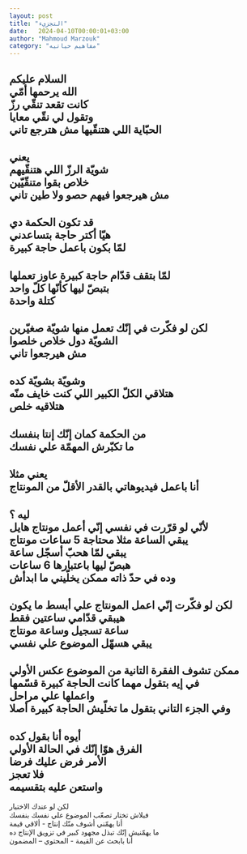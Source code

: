 ```yaml
---
layout: post
title: "التجزيء"
date:   2024-04-10T00:00:01+03:00
author: "Mahmoud Marzouk"
category: "مفاهيم حياتيه"
---
```



السلام عليكم  
الله يرحمها أمّي  
كانت تقعد تنقّي رزّ  
وتقول لي نقّي معايا  
الحبّاية اللي هتنقّيها مش هترجع تاني  
-  
يعني  
شويّة الرزّ اللي هتنقّيهم  
خلاص بقوا متنقّيّين  
مش هيرجعوا فيهم حصو ولا طين تاني  
-  
قد تكون الحكمة دي  
هيّا أكتر حاجة بتساعدني  
لمّا بكون باعمل حاجة كبيرة  
-  
لمّا بتقف قدّام حاجة كبيرة عاوز تعملها  
بتبصّ ليها كأنّها كلّ واحد  
كتلة واحدة  
-  
لكن لو فكّرت في إنّك تعمل منها شويّة صغيّرين  
الشويّة دول خلاص خلصوا  
مش هيرجعوا تاني  
-  
وشويّة بشويّة كده  
هتلاقي الكلّ الكبير اللي كنت خايف منّه  
هتلاقيه خلص  
-  
من الحكمة كمان إنّك إنتا بنفسك  
ما تكبّرش المهمّة علي نفسك  
-  
يعني مثلا  
أنا باعمل فيديوهاتي بالقدر الأقلّ من المونتاج  
-  
ليه ؟  
لأنّي لو قرّرت في نفسي إنّي أعمل مونتاج هايل  
يبقي الساعة مثلا محتاجة 5 ساعات مونتاج  
يبقي لمّا هحبّ أسجّل ساعة  
هبصّ ليها باعتبارها 6 ساعات  
وده في حدّ ذاته ممكن يخلّيني ما ابدأش  
-  
لكن لو فكّرت إنّي اعمل المونتاج علي أبسط ما يكون  
هيبقي قدّامي ساعتين فقط  
ساعة تسجيل وساعة مونتاج  
يبقي هسهّل الموضوع علي نفسي  
-  
ممكن تشوف الفقرة التانية من الموضوع عكس الأولي  
في إيه بتقول مهما كانت الحاجة كبيرة قسّمها  
واعملها علي مراحل  
وفي الجزء التاني بتقول ما تخلّيش الحاجة كبيرة
أصلا  
-  
أيوه أنا بقول كده  
الفرق هوّا إنّك في الحالة الأولي  
الأمر فرض عليك فرضا  
فلا تعجز  
واستعن عليه بتقسيمه  
-  
لكن لو عندك الاختيار  
فبلاش تختار تصعّب الموضوع علي نفسك بنفسك  
أنا يهمّني أشوف منّك إنتاج - ألاقي قيمة  
ما يهمّنيش إنّك تبذل مجهود كبير في تزويق الإنتاج
ده  
أنا بابحث عن القيمة - المحتوي – المضمون
